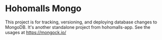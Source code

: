 # Hohomalls Mongo

This project is for tracking, versioning, and deploying database changes to MongoDB. It's another standalone project
from hohomalls-app. See the usages at https://mongock.io/